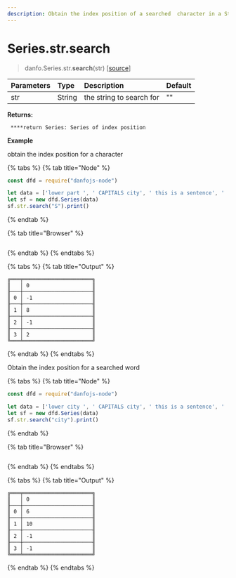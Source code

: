 ```yaml
---
description: Obtain the index position of a searched  character in a String
---
```


# Series.str.search

> danfo.Series.str.**search**\(str\)    \[[source](https://github.com/opensource9ja/danfojs/blob/master/danfojs/src/core/strings.js#L220)\]



| Parameters | Type | Description | Default |
| :--- | :--- | :--- | :--- |
| str | String | the string to search for | "" |

**Returns:**

     ****return Series: Series of index position

**Example**

obtain the index position for a character

{% tabs %}
{% tab title="Node" %}
```javascript
const dfd = require("danfojs-node")

let data = ['lower part ', ' CAPITALS city', ' this is a sentence', '  SwAp CaSe']
let sf = new dfd.Series(data)
sf.str.search("S").print()
```
{% endtab %}

{% tab title="Browser" %}
```

```
{% endtab %}
{% endtabs %}

{% tabs %}
{% tab title="Output" %}
```text
╔═══╤══════════════════════╗
║   │ 0                    ║
╟───┼──────────────────────╢
║ 0 │ -1                   ║
╟───┼──────────────────────╢
║ 1 │ 8                    ║
╟───┼──────────────────────╢
║ 2 │ -1                   ║
╟───┼──────────────────────╢
║ 3 │ 2                    ║
╚═══╧══════════════════════╝
```
{% endtab %}
{% endtabs %}

Obtain the index position for a searched word

{% tabs %}
{% tab title="Node" %}
```javascript
const dfd = require("danfojs-node")

let data = ['lower city ', ' CAPITALS city', ' this is a sentence', '  SwAp CaSe']
let sf = new dfd.Series(data)
sf.str.search("city").print()
```
{% endtab %}

{% tab title="Browser" %}
```

```
{% endtab %}
{% endtabs %}

{% tabs %}
{% tab title="Output" %}
```text
╔═══╤══════════════════════╗
║   │ 0                    ║
╟───┼──────────────────────╢
║ 0 │ 6                    ║
╟───┼──────────────────────╢
║ 1 │ 10                   ║
╟───┼──────────────────────╢
║ 2 │ -1                   ║
╟───┼──────────────────────╢
║ 3 │ -1                   ║
╚═══╧══════════════════════╝
```
{% endtab %}
{% endtabs %}

